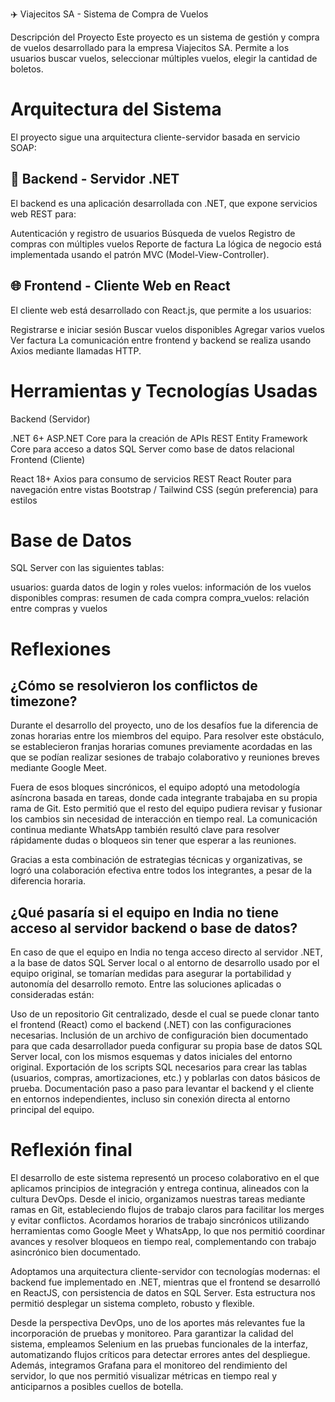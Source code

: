 ✈️ Viajecitos SA - Sistema de Compra de Vuelos 

Descripción del Proyecto
Este proyecto es un sistema de gestión y compra de vuelos desarrollado para la empresa Viajecitos SA. Permite a los usuarios buscar vuelos, seleccionar múltiples vuelos, elegir la cantidad de boletos.

# Arquitectura del Sistema
El proyecto sigue una arquitectura cliente-servidor basada en servicio SOAP:

## 🔧 Backend - Servidor .NET
El backend es una aplicación desarrollada con .NET, que expone servicios web REST para:

Autenticación y registro de usuarios
Búsqueda de vuelos
Registro de compras con múltiples vuelos
Reporte de factura
La lógica de negocio está implementada usando el patrón MVC (Model-View-Controller).

## 🌐 Frontend - Cliente Web en React
El cliente web está desarrollado con React.js, que permite a los usuarios:

Registrarse e iniciar sesión
Buscar vuelos disponibles
Agregar varios vuelos
Ver factura
La comunicación entre frontend y backend se realiza usando Axios mediante llamadas HTTP.

# Herramientas y Tecnologías Usadas
Backend (Servidor)

.NET 6+
ASP.NET Core para la creación de APIs REST
Entity Framework Core para acceso a datos
SQL Server como base de datos relacional
Frontend (Cliente)

React 18+
Axios para consumo de servicios REST
React Router para navegación entre vistas
Bootstrap / Tailwind CSS (según preferencia) para estilos
# Base de Datos
SQL Server con las siguientes tablas:

usuarios: guarda datos de login y roles
vuelos: información de los vuelos disponibles
compras: resumen de cada compra
compra_vuelos: relación entre compras y vuelos

# Reflexiones
## ¿Cómo se resolvieron los conflictos de timezone?

Durante el desarrollo del proyecto, uno de los desafíos fue la diferencia de zonas horarias entre los miembros del equipo. Para resolver este obstáculo, se establecieron franjas horarias comunes previamente acordadas en las que se podían realizar sesiones de trabajo colaborativo y reuniones breves mediante Google Meet.

Fuera de esos bloques sincrónicos, el equipo adoptó una metodología asíncrona basada en tareas, donde cada integrante trabajaba en su propia rama de Git. Esto permitió que el resto del equipo pudiera revisar y fusionar los cambios sin necesidad de interacción en tiempo real. La comunicación continua mediante WhatsApp también resultó clave para resolver rápidamente dudas o bloqueos sin tener que esperar a las reuniones.

Gracias a esta combinación de estrategias técnicas y organizativas, se logró una colaboración efectiva entre todos los integrantes, a pesar de la diferencia horaria.

## ¿Qué pasaría si el equipo en India no tiene acceso al servidor backend o base de datos?
En caso de que el equipo en India no tenga acceso directo al servidor .NET, a la base de datos SQL Server local o al entorno de desarrollo usado por el equipo original, se tomarían medidas para asegurar la portabilidad y autonomía del desarrollo remoto. Entre las soluciones aplicadas o consideradas están:

Uso de un repositorio Git centralizado, desde el cual se puede clonar tanto el frontend (React) como el backend (.NET) con las configuraciones necesarias.
Inclusión de un archivo de configuración bien documentado para que cada desarrollador pueda configurar su propia base de datos SQL Server local, con los mismos esquemas y datos iniciales del entorno original.
Exportación de los scripts SQL necesarios para crear las tablas (usuarios, compras, amortizaciones, etc.) y poblarlas con datos básicos de prueba.
Documentación paso a paso para levantar el backend y el cliente en entornos independientes, incluso sin conexión directa al entorno principal del equipo.

# Reflexión final
El desarrollo de este sistema representó un proceso colaborativo en el que aplicamos principios de integración y entrega continua, alineados con la cultura DevOps. Desde el inicio, organizamos nuestras tareas mediante ramas en Git, estableciendo flujos de trabajo claros para facilitar los merges y evitar conflictos. Acordamos horarios de trabajo sincrónicos utilizando herramientas como Google Meet y WhatsApp, lo que nos permitió coordinar avances y resolver bloqueos en tiempo real, complementando con trabajo asincrónico bien documentado.

Adoptamos una arquitectura cliente-servidor con tecnologías modernas: el backend fue implementado en .NET, mientras que el frontend se desarrolló en ReactJS, con persistencia de datos en SQL Server. Esta estructura nos permitió desplegar un sistema completo, robusto y flexible.

Desde la perspectiva DevOps, uno de los aportes más relevantes fue la incorporación de pruebas y monitoreo. Para garantizar la calidad del sistema, empleamos Selenium en las pruebas funcionales de la interfaz, automatizando flujos críticos para detectar errores antes del despliegue. Además, integramos Grafana para el monitoreo del rendimiento del servidor, lo que nos permitió visualizar métricas en tiempo real y anticiparnos a posibles cuellos de botella.
